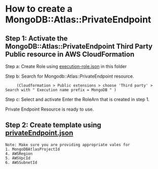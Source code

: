 # How to create a MongoDB::Atlas::PrivateEndpoint 

## Step 1: Activate the MongoDB::Atlas::PrivateEndpoint Third Party Public resource in AWS CloudFormation
   Step a: Create Role using [execution-role.json](../execution-role.json) in this folder

   Step b: Search for Mongodb::Atlas::PrivateEndpoint resource.

         (Cloudformation > Public extensions > choose 'Third party' > Search with " Execution name prefix = MongoDB " )
   Step c: Select and activate
         Enter the RoleArn that is created in step 1.

   Private Endpoint Resource is ready to use.

## Step 2: Create template using [privateEndpoint.json](privateEndpoint.json)
    Note: Make sure you are providing appropriate vales for 
    1. MongoDBAtlasProjectId
    4. AWSRegion
    5. AWSVpcId 
    6. AWSSubnetId
